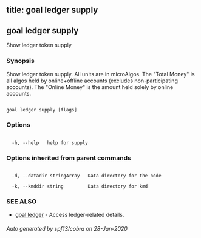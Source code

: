 title: goal ledger supply
---
## goal ledger supply



Show ledger token supply



### Synopsis



Show ledger token supply. All units are in microAlgos. The "Total Money" is all algos held by online+offline accounts (excludes non-participating accounts). The "Online Money" is the amount held solely by online accounts.



```

goal ledger supply [flags]

```



### Options



```

  -h, --help   help for supply

```



### Options inherited from parent commands



```

  -d, --datadir stringArray   Data directory for the node

  -k, --kmddir string         Data directory for kmd

```



### SEE ALSO



* [goal ledger](../../ledger/ledger/)	 - Access ledger-related details.


###### Auto generated by spf13/cobra on 28-Jan-2020

